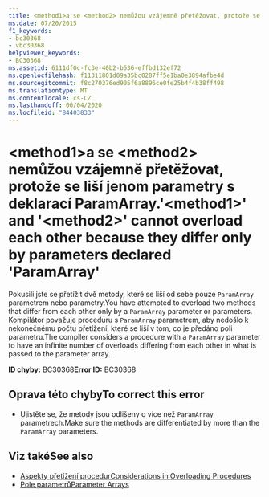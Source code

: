 ```yaml
---
title: <method1>a se <method2> nemůžou vzájemně přetěžovat, protože se liší jenom parametry s deklarací ParamArray.
ms.date: 07/20/2015
f1_keywords:
- bc30368
- vbc30368
helpviewer_keywords:
- BC30368
ms.assetid: 6111df0c-fc3e-40b2-b536-effbd132ef72
ms.openlocfilehash: f11311801d09a35bc0287ff5e1ba0e3894afbe4d
ms.sourcegitcommit: f8c270376ed905f6a8896ce0fe25b4f4b38ff498
ms.translationtype: MT
ms.contentlocale: cs-CZ
ms.lasthandoff: 06/04/2020
ms.locfileid: "84403833"
---
```

# <a name="method1-and-method2-cannot-overload-each-other-because-they-differ-only-by-parameters-declared-paramarray"></a><span data-ttu-id="64c45-102">\<method1>a se \<method2> nemůžou vzájemně přetěžovat, protože se liší jenom parametry s deklarací ParamArray.</span><span class="sxs-lookup"><span data-stu-id="64c45-102">'\<method1>' and '\<method2>' cannot overload each other because they differ only by parameters declared 'ParamArray'</span></span>
<span data-ttu-id="64c45-103">Pokusili jste se přetížit dvě metody, které se liší od sebe pouze `ParamArray` parametrem nebo parametry.</span><span class="sxs-lookup"><span data-stu-id="64c45-103">You have attempted to overload two methods that differ from each other only by a `ParamArray` parameter or parameters.</span></span> <span data-ttu-id="64c45-104">Kompilátor považuje proceduru s `ParamArray` parametrem, aby nedošlo k nekonečnému počtu přetížení, které se liší v tom, co je předáno poli parametru.</span><span class="sxs-lookup"><span data-stu-id="64c45-104">The compiler considers a procedure with a `ParamArray` parameter to have an infinite number of overloads differing from each other in what is passed to the parameter array.</span></span>  
  
 <span data-ttu-id="64c45-105">**ID chyby:** BC30368</span><span class="sxs-lookup"><span data-stu-id="64c45-105">**Error ID:** BC30368</span></span>  
  
## <a name="to-correct-this-error"></a><span data-ttu-id="64c45-106">Oprava této chyby</span><span class="sxs-lookup"><span data-stu-id="64c45-106">To correct this error</span></span>  
  
- <span data-ttu-id="64c45-107">Ujistěte se, že metody jsou odlišeny o více než `ParamArray` parametrech.</span><span class="sxs-lookup"><span data-stu-id="64c45-107">Make sure the methods are differentiated by more than the `ParamArray` parameters.</span></span>  
  
## <a name="see-also"></a><span data-ttu-id="64c45-108">Viz také</span><span class="sxs-lookup"><span data-stu-id="64c45-108">See also</span></span>

- [<span data-ttu-id="64c45-109">Aspekty přetížení procedur</span><span class="sxs-lookup"><span data-stu-id="64c45-109">Considerations in Overloading Procedures</span></span>](../programming-guide/language-features/procedures/considerations-in-overloading-procedures.md)
- [<span data-ttu-id="64c45-110">Pole parametrů</span><span class="sxs-lookup"><span data-stu-id="64c45-110">Parameter Arrays</span></span>](../programming-guide/language-features/procedures/parameter-arrays.md)
